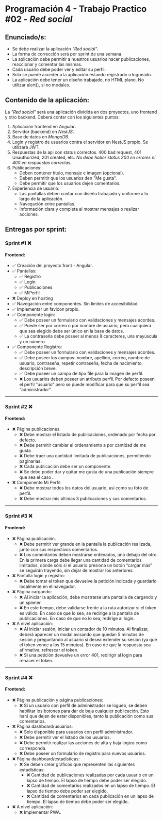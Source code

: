 # Programación 4 - Trabajo Practico #02 - **_Red social_**

## Enunciado/s:

- Se debe realizar la aplicación _"Red social"_.
- La forma de corrección será por sprint de una semana.
- La aplicación debe permitir a nuestros usuarios hacer publicaciones, reaccionar y comentar las mismas.
- Cada usuario debe poder ver y editar su perfil.
- Solo se puede acceder a la aplicación estando registrado o logueado.
- La aplicación debe tener un diseño trabajado, no HTML plano. No utilizar alert(), si no modales.

## Contenido de la aplicación:

La _"Red social"_ será una aplicación dividida en dos proyectos, uno frontend y otro backend.
Deberá contar con los siguientes puntos:

1. Aplicación frontend en _Angular_.
2. Servidor (backend) en _NestJS_.
3. Base de datos en _MongoDB_.
4. Login y registro de usuarios contra el servidor en NestJS propio. Se utilizará JWT.
5. Respuestas de la api con status correctos. 400 bad request, 401 Unauthorized, 201 created, etc. _No debe haber status 200 en errores ni 400 en respuestas correctas_.
6. Publicaciones:
   - Deben contener título, mensaje e imagen (opcional).
   - Deben permitir que los usuarios den "Me gusta".
   - Debe permitir que los usuarios dejen comentarios.
7. Experiencia de usuario:
   - Las pantallas deben contar con diseño trabajado y uniforme a lo largo de la aplicación.
   - Navegación entre pantallas.
   - Información clara y completa al mostrar mensajes o realizar acciones.

## Entregas por sprint:

### Sprint #1 ❌

#### Frontend:

- ✅ Creación del proyecto front - Angular.
- ✅ Pantallas:
  - ✅ Registro
  - ✅ Login
  - ✅ Publicaciones
  - ✅ MiPerfil
- ❌ Deploy en hosting
- ✅ Navegación entre componentes. Sin límites de accesibilidad.
- ✅ Implementar un favicon propio.
- ✅ Componente login:
  - ✅ Debe poseer un formulario con validaciones y mensajes acordes.
  - ✅ Puede ser por correo o por nombre de usuario, pero cualquiera que sea elegido debe ser único en la base de datos.
  - ✅ La contraseña debe poseer al menos 8 caracteres, una mayúscula y un número.
- ✅ Componente Registro:
  - ✅ Debe poseer un formulario con validaciones y mensajes acordes.
  - ✅ Debe poseer los campos: nombre, apellido, correo, nombre de usuario, contraseña, repetir contraseña, fecha de nacimiento, descripción breve.
  - ✅ Debe poseer un campo de tipo file para la imagen de perfil.
  - ❌ Los usuarios deben poseer un atributo perfil. Por defecto poseen el perfil “usuario” pero se puede modificar para que su perfil sea “administrador”.

---

### Sprint #2 ❌

#### Frontend:

- ❌ Página publicaciones.
  - ❌ Debe mostrar el listado de publicaciones, ordenado por fecha por defecto.
  - ❌ Debe permitir cambiar el ordenamiento a por cantidad de me gusta
  - ❌ Debe traer una cantidad limitada de publicaciones, permitiendo paginarlas.
  - ❌ Cada publicación debe ser un componente.
  - ❌ Se debe poder dar y quitar me gusta de una publicación siempre que sea el caso .
- ❌ Componente Mi Perfil:
  - ❌ Debe mostrar todos los datos del usuario, así como su foto de perfil.
  - ❌ Debe mostrar mis últimas 3 publicaciones y sus comentarios.

---

### Sprint #3 ❌

#### Frontend:

- ❌ Página publicación.
  - ❌ Debe permitir ver grande en la pantalla la publicación realizada, junto con sus respectivos comentarios.
  - ❌ Los comentarios deben mostrarse ordenados, uno debajo del otro. En la primera carga debe llegar una cantidad de comentarios limitados, dónde sólo si el usuario presiona un botón “cargar más” se seguirán trayendo, sin dejar de mostrar los anteriores.
- ❌ Pantalla login y registro:
  - ❌ Debe tomar el token que devuelve la petición indicada y guardarlo localmente en el navegador.
- ❌ Página cargando:
  - ❌ Al iniciar la aplicación, debe mostrarse una pantalla de cargando y un spinner.
  - ❌ En este tiempo, debe validarse frente a la ruta autorizar si el token es válido. En caso de que lo sea, se redirige a la pantalla de publicaciones. En caso de que no lo sea, redirige al login.
- ❌ A nivel aplicación:
  - ❌ Al iniciar sesión, iniciar un contador de 10 minutos. Al finalizar, deberá aparecer un modal avisando que quedan 5 minutos de sesión y preguntando al usuario si desea extender su sesión (ya que el token vence a los 15 minutos). En caso de que la respuesta sea afirmativa, refrescar el token.
  - ❌ Si una petición devuelve un error 401, redirigir al login para rehacer el token.

---

### Sprint #4 ❌

#### Frontend:

- ❌ Página publicación y página publicaciones:
  - ❌ Si un usuario con perfil de administrador se logueó, se deben habilitar los botones para dar de baja cualquier publicación. Esto hará que dejen de estar disponibles, tanto la publicación como sus comentarios.
- ❌ Página dashboard/usuarios:
  - ❌ Solo disponible para usuarios con perfil administrador.
  - ❌ Debe permitir ver el listado de los usuarios.
  - ❌ Debe permitir realizar las acciones de alta y baja lógica como corresponda.
  - ❌ Debe poseer un formulario de registro para nuevos usuarios.
- ❌ Página dashboard/estadísticas:
  - ❌ Se deben crear gráficos que representen las siguientes estadísticas:
    - ❌ Cantidad de publicaciones realizadas por cada usuario en un lapso de tiempo. El lapso de tiempo debe poder ser elegido.
    - ❌ Cantidad de comentarios realizados en un lapso de tiempo. El lapso de tiempo debe poder ser elegido.
    - ❌ Cantidad de comentarios en cada publicación en un lapso de tiempo. El lapso de tiempo debe poder ser elegido.
- ❌ A nivel aplicación:
  - ❌ Implementar PWA.
